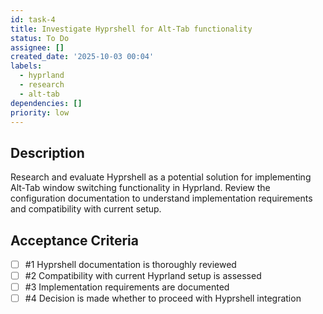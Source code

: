 ```yaml
---
id: task-4
title: Investigate Hyprshell for Alt-Tab functionality
status: To Do
assignee: []
created_date: '2025-10-03 00:04'
labels:
  - hyprland
  - research
  - alt-tab
dependencies: []
priority: low
---
```


## Description

<!-- SECTION:DESCRIPTION:BEGIN -->
Research and evaluate Hyprshell as a potential solution for implementing Alt-Tab window switching functionality in Hyprland. Review the configuration documentation to understand implementation requirements and compatibility with current setup.
<!-- SECTION:DESCRIPTION:END -->

## Acceptance Criteria
<!-- AC:BEGIN -->
- [ ] #1 Hyprshell documentation is thoroughly reviewed
- [ ] #2 Compatibility with current Hyprland setup is assessed
- [ ] #3 Implementation requirements are documented
- [ ] #4 Decision is made whether to proceed with Hyprshell integration
<!-- AC:END -->
